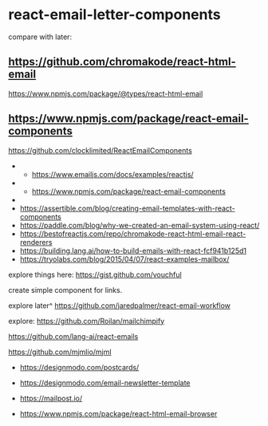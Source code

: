 # react-email-letter-components


compare with later:
## https://github.com/chromakode/react-html-email
 https://www.npmjs.com/package/@types/react-html-email

## https://www.npmjs.com/package/react-email-components
https://github.com/clocklimited/ReactEmailComponents

- - https://www.emailjs.com/docs/examples/reactjs/
- - https://www.npmjs.com/package/react-email-components
- 
- https://assertible.com/blog/creating-email-templates-with-react-components
- https://paddle.com/blog/why-we-created-an-email-system-using-react/
- https://bestofreactjs.com/repo/chromakode-react-html-email-react-renderers
- https://building.lang.ai/how-to-build-emails-with-react-fcf941b125d1
- https://tryolabs.com/blog/2015/04/07/react-examples-mailbox/


explore things here: https://gist.github.com/vouchful


create simple component for links.

explore later^ https://github.com/jaredpalmer/react-email-workflow

explore: https://github.com/Roilan/mailchimpify

https://github.com/lang-ai/react-emails

https://github.com/mjmlio/mjml



- https://designmodo.com/postcards/
- https://designmodo.com/email-newsletter-template
- https://mailpost.io/



- https://www.npmjs.com/package/react-html-email-browser
